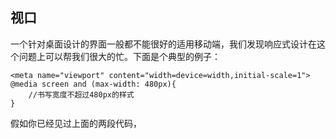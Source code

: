 ## 视口
一个针对桌面设计的界面一般都不能很好的适用移动端，我们发现响应式设计在这个问题上可以帮我们很大的忙。下面是个典型的例子：
~~~~
<meta name="viewport" content="width=device=width,initial-scale=1">
@media screen and (max-width: 480px){
    //书写宽度不超过480px的样式
}
~~~~
假如你已经见过上面的两段代码，
